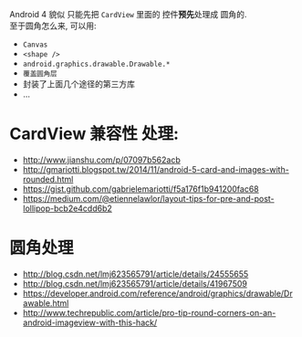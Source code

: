 Android 4 貌似 只能先把 `CardView` 里面的 控件**预先**处理成 圆角的.  
至于圆角怎么来, 可以用:
- `Canvas`
- `<shape />`
- `android.graphics.drawable.Drawable.*`
- `覆盖圆角层`
- 封装了上面几个途径的第三方库
- ...

# CardView 兼容性 处理:
- http://www.jianshu.com/p/07097b562acb
- http://gmariotti.blogspot.tw/2014/11/android-5-card-and-images-with-rounded.html
- https://gist.github.com/gabrielemariotti/f5a176f1b941200fac68
- https://medium.com/@etiennelawlor/layout-tips-for-pre-and-post-lollipop-bcb2e4cdd6b2

# 圆角处理
- http://blog.csdn.net/lmj623565791/article/details/24555655
- http://blog.csdn.net/lmj623565791/article/details/41967509
- https://developer.android.com/reference/android/graphics/drawable/Drawable.html
- http://www.techrepublic.com/article/pro-tip-round-corners-on-an-android-imageview-with-this-hack/
